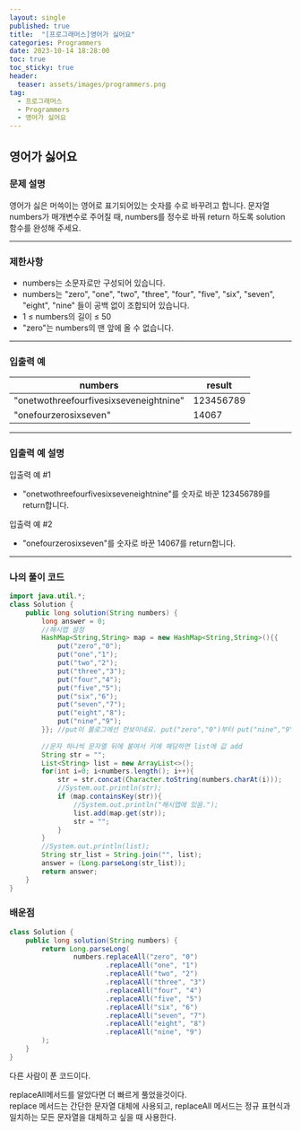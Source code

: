 ```yaml
---
layout: single
published: true
title:  "[프로그래머스]영어가 싫어요"
categories: Programmers
date: 2023-10-14 18:28:00
toc: true
toc_sticky: true
header:
  teaser: assets/images/programmers.png
tag:   
  - 프로그래머스
  - Programmers
  - 영어가 싫어요
---
```


## 영어가 싫어요

### 문제 설명

영어가 싫은 머쓱이는 영어로 표기되어있는 숫자를 수로 바꾸려고 합니다. 문자열 numbers가 매개변수로 주어질 때, numbers를 정수로 바꿔 return 하도록 solution 함수를 완성해 주세요.



----------------

### 제한사항

* numbers는 소문자로만 구성되어 있습니다.
* numbers는 "zero", "one", "two", "three", "four", "five", "six", "seven", "eight", "nine" 들이 공백 없이 조합되어 있습니다.
* 1 ≤ numbers의 길이 ≤ 50
* "zero"는 numbers의 맨 앞에 올 수 없습니다.



----------------

### 입출력 예

|numbers|	result|
|---|---|
|"onetwothreefourfivesixseveneightnine"	|123456789|
|"onefourzerosixseven"	|14067|

----------------

### 입출력 예 설명

입출력 예 #1  

* "onetwothreefourfivesixseveneightnine"를 숫자로 바꾼 123456789를 return합니다.
  

입출력 예 #2  

* "onefourzerosixseven"를 숫자로 바꾼 14067를 return합니다.
  

  

----------------

### 나의 풀이 코드

```java
import java.util.*;
class Solution {
    public long solution(String numbers) {
        long answer = 0;
        //해시맵 설정
        HashMap<String,String> map = new HashMap<String,String>(){{  
            put("zero","0");
            put("one","1");
            put("two","2");
            put("three","3");
            put("four","4");
            put("five","5");
            put("six","6");
            put("seven","7");
            put("eight","8");
            put("nine","9");          
        }}; //put이 블로그에선 안보이네요. put("zero","0")부터 put("nine","9");까지 넣었습니다. 
        
        //문자 하나씩 문자열 뒤에 붙여서 키에 해당하면 list에 값 add
        String str = "";
        List<String> list = new ArrayList<>();
        for(int i=0; i<numbers.length(); i++){
            str = str.concat(Character.toString(numbers.charAt(i)));
            //System.out.println(str);
            if (map.containsKey(str)){
                //System.out.println("해시맵에 있음.");
                list.add(map.get(str));
                str = "";
            }
        }
        //System.out.println(list);
        String str_list = String.join("", list);
        answer = (Long.parseLong(str_list));
        return answer;
    }
}
```






### 배운점


```java
class Solution {
    public long solution(String numbers) {
        return Long.parseLong(
                numbers.replaceAll("zero", "0")
                        .replaceAll("one", "1")
                        .replaceAll("two", "2")
                        .replaceAll("three", "3")
                        .replaceAll("four", "4")
                        .replaceAll("five", "5")
                        .replaceAll("six", "6")
                        .replaceAll("seven", "7")
                        .replaceAll("eight", "8")
                        .replaceAll("nine", "9")
        );
    }
}
```

다른 사람이 푼 코드이다.  

replaceAll메서드를 알았다면 더 빠르게 풀었을것이다.  
replace 메서드는 간단한 문자열 대체에 사용되고, replaceAll 메서드는 정규 표현식과 일치하는 모든 문자열을 대체하고 싶을 때 사용한다.
